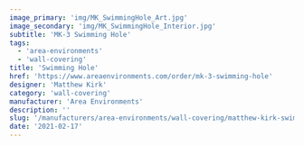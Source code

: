 ```yaml
---
image_primary: 'img/MK_SwimmingHole_Art.jpg'
image_secondary: 'img/MK_SwimmingHole_Interior.jpg'
subtitle: 'MK-3 Swimming Hole'
tags:
  - 'area-environments'
  - 'wall-covering'
title: 'Swimming Hole'
href: 'https://www.areaenvironments.com/order/mk-3-swimming-hole'
designer: 'Matthew Kirk'
category: 'wall-covering'
manufacturer: 'Area Environments'
description: ''
slug: '/manufacturers/area-environments/wall-covering/matthew-kirk-swimming-hole'
date: '2021-02-17'
---
```

